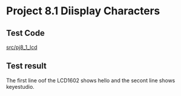 # Project 8.1 Diisplay Characters

## Test Code

[src/pj8_1_lcd](src/pj8_1_lcd.cpp ':include :type=code')

## Test result

The first line oof the LCD1602 shows hello and the secont line shows keyestudio.
